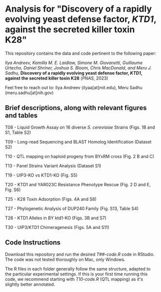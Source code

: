 # Analysis for "Discovery of a rapidly evolving yeast defense factor, _KTD1_, against the secreted killer toxin K28"

This repository contains the data and code pertinent to the following paper:

_Ilya Andreev, Kamilla M. E. Laidlaw, Simone M. Giovanetti, Guillaume Urtecho, Daniel Shriner, Joshua S. Bloom, Chris MacDonald, and Meru J. Sadhu,_ **Discovery of a rapidly evolving yeast defense factor, _KTD1_, against the secreted killer toxin K28** (_PNAS_, 2023)

Feel free to reach out to: Ilya Andreev (ilyaa[at]mit.edu), Meru Sadhu (meru.sadhu[at]nih.gov)

## Brief descriptions, along with relevant figures and tables

T08 - Liquid Growth Assay on 16 diverse _S. cerevisiae_ Strains (Figs. 1B and S1, Table S2)

T09 - Long-read Sequencing and BLAST Homolog Identification (Dataset S2)

T10 - QTL mapping on haploid progeny from BYxRM cross (Fig. 2 B and C)

T13 - Panel Strains Variant Analysis (Dataset S1)

T19 - UIP3-KO vs KTD1-KO (Fig. S5)

T20 - KTD1 and YAR023C Resistance Phenotype Rescue (Fig. 2 D and E, Fig. S6)

T25 - K28 Toxin Adsorption (Figs. 4A and S8)

T27 - Phylogenetic Analysis of DUP240 Family (Fig. S13, Table S4)

T28 - KTD1 Alleles in BY ktd1-KO (Figs. 3B and S7)

T30 - UIP3/KTD1 Chimeragenesis (Figs. 5A and S11)

## Code Instructions

Download this repository and run the desired _T##-code.R_ code in RStudio. The code was not tested thoroughly on Mac, only Windows.

The R files in each folder generally follow the same structure, adapted to the particular experimental settings. If this is your first time running this code, we recommend starting with _T10-code.R_ (QTL mapping) as it's slightly better annotated.